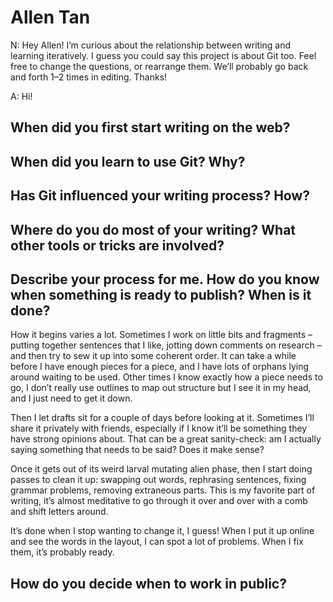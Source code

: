 # Allen Tan

N: Hey Allen! I’m curious about the relationship between writing and learning iteratively. I guess you could say this project is about Git too. Feel free to change the questions, or rearrange them. We’ll probably go back and forth 1–2 times in editing. Thanks!

A: Hi!

## When did you first start writing on the web?

## When did you learn to use Git? Why?

## Has Git influenced your writing process? How?

## Where do you do most of your writing? What other tools or tricks are involved?

## Describe your process for me. How do you know when something is ready to publish? When is it done?

How it begins varies a lot. Sometimes I work on little bits and fragments – putting together sentences that I like, jotting down comments on research – and then try to sew it up into some coherent order. It can take a while before I have enough pieces for a piece, and I have lots of orphans lying around waiting to be used. Other times I know exactly how a piece needs to go, I don’t really use outlines to map out structure but I see it in my head, and I just need to get it down.

Then I let drafts sit for a couple of days before looking at it. Sometimes I’ll share it privately with friends, especially if I know it’ll be something they have strong opinions about. That can be a great sanity-check: am I actually saying something that needs to be said? Does it make sense?

Once it gets out of its weird larval mutating alien phase, then I start doing passes to clean it up: swapping out words, rephrasing sentences, fixing grammar problems, removing extraneous parts. This is my favorite part of writing, it’s almost meditative to go through it over and over with a comb and shift letters around.

It’s done when I stop wanting to change it, I guess! When I put it up online and see the words in the layout, I can spot a lot of problems. When I fix them, it’s probably ready.

## How do you decide when to work in public?
